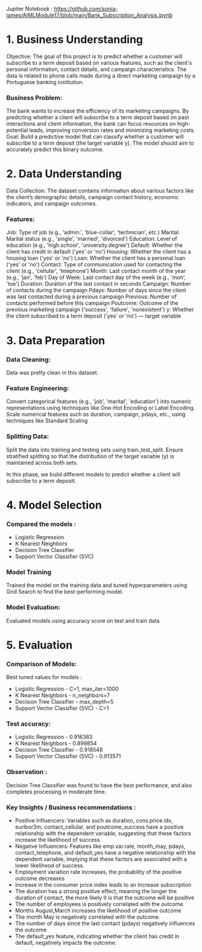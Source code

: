 Jupiter Notebook : https://github.com/sonia-james/AIMLModule17/blob/main/Bank_Subscription_Analysis.ipynb

# 1. Business Understanding
Objective: The goal of this project is to predict whether a customer will subscribe to a term deposit based on various features, such as the client's personal information, contact details, and campaign characteristics. The data is related to phone calls made during a direct marketing campaign by a Portuguese banking institution.

### Business Problem:

The bank wants to increase the efficiency of its marketing campaigns. By predicting whether a client will subscribe to a term deposit based on past interactions and client information, the bank can focus resources on high-potential leads, improving conversion rates and minimizing marketing costs.
Goal: Build a predictive model that can classify whether a customer will subscribe to a term deposit (the target variable y). The model should aim to accurately predict this binary outcome.

# 2. Data Understanding
Data Collection: The dataset contains information about various factors like the client’s demographic details, campaign contact history, economic indicators, and campaign outcomes.

### Features:
Job: Type of job (e.g., 'admin.', 'blue-collar', 'technician', etc.)
Marital: Marital status (e.g., 'single', 'married', 'divorced')
Education: Level of education (e.g., 'high.school', 'university.degree')
Default: Whether the client has credit in default ('yes' or 'no')
Housing: Whether the client has a housing loan ('yes' or 'no')
Loan: Whether the client has a personal loan ('yes' or 'no')
Contact: Type of communication used for contacting the client (e.g., 'cellular', 'telephone')
Month: Last contact month of the year (e.g., 'jan', 'feb')
Day of Week: Last contact day of the week (e.g., 'mon', 'tue')
Duration: Duration of the last contact in seconds
Campaign: Number of contacts during the campaign
Pdays: Number of days since the client was last contacted during a previous campaign
Previous: Number of contacts performed before this campaign
Poutcome: Outcome of the previous marketing campaign ('success', 'failure', 'nonexistent')
y: Whether the client subscribed to a term deposit ('yes' or 'no') — target variable

# 3. Data Preparation
### Data Cleaning:
Data was pretty clean in this dataset. 
### Feature Engineering:
Convert categorical features (e.g., 'job', 'marital', 'education') into numeric representations using techniques like One-Hot Encoding or Label Encoding.
Scale numerical features such as duration, campaign, pdays, etc., using techniques like Standard Scaling
### Splitting Data:
Split the data into training and testing sets using train_test_split. Ensure stratified splitting so that the distribution of the target variable (y) is maintained across both sets.

In this phase, we build different models to predict whether a client will subscribe to a term deposit.

# 4. Model Selection
### Compared the models : 
* Logistic Regression
* K Nearest Neighbors
* Decision Tree Classifier
* Support Vector Classifier (SVC)

### Model Training
Trained the model  on the training data and tuned hyperparameters using  Grid Search to find the best-performing model.

### Model Evaluation:
Evaluated models using accuracy score on test and train data

# 5. Evaluation
### Comparison of Models:
Best tuned values for models : 
* Logistic Regression - C=1, max_iter=1000
* K Nearest Neighbors - n_neighbors=7
* Decision Tree Classifier - max_depth=5
* Support Vector Classifier (SVC) - C=1

### Test accuracy:
* Logistic Regression - 0.916363
* K Nearest Neighbors - 0.899854
* Decision Tree Classifier - 0.918548
* Support Vector Classifier (SVC) - 0.913571
  
### Observation : 

Decision Tree Classifier was found to have the best performance, and also completes processing in moderate time. 

### Key Insights / Business recommendations : 
* Positive Influencers:
  Variables such as duration, cons.price.idx, euribor3m, contact_cellular, and poutcome_success have a positive relationship with the dependent variable, suggesting that these factors increase the likelihood of success.
* Negative Influencers: Features like emp.var.rate, month_may, pdays, contact_telephone, and default_yes have a negative relationship with the dependent variable, implying that these factors are associated with a lower likelihood of success.
* Employment variation rate increases, the probability of the positive outcome decreases
* Increase in the consumer price index leads to an Increase subscription
* The duration has a strong positive effect, meaning the longer the duration of contact, the more likely it is that the outcome will be positive
* The number of employees is positively correlated with the outcome.
* Months August,March increases the likelihood of positive outcome
* The month May is negatively correlated with the outcome.
* The number of days since the last contact (pdays) negatively influences the outcome
* The default_yes feature, indicating whether the client has credit in default, negatively impacts the outcome.
